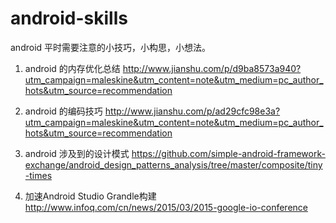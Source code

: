 # android-skills
android 平时需要注意的小技巧，小构思，小想法。


1. android 的内存优化总结
   http://www.jianshu.com/p/d9ba8573a940?utm_campaign=maleskine&utm_content=note&utm_medium=pc_author_hots&utm_source=recommendation

2. android 的编码技巧
   http://www.jianshu.com/p/ad29cfc98e3a?utm_campaign=maleskine&utm_content=note&utm_medium=pc_author_hots&utm_source=recommendation
   
3. android 涉及到的设计模式
   https://github.com/simple-android-framework-exchange/android_design_patterns_analysis/tree/master/composite/tiny-times

4. 加速Android Studio Grandle构建
   http://www.infoq.com/cn/news/2015/03/2015-google-io-conference
